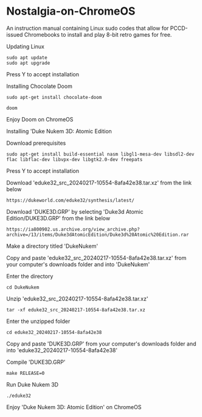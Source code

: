# Nostalgia-on-ChromeOS
An instruction manual containing Linux sudo codes that allow for PCCD-issued Chromebooks to install and play 8-bit retro games for free.

Updating Linux

    sudo apt update
    sudo apt upgrade

Press Y to accept installation

Installing Chocolate Doom

    sudo apt-get install chocolate-doom

    doom

Enjoy Doom on ChromeOS
    
Installing 'Duke Nukem 3D: Atomic Edition

Download prerequisites

    sudo apt-get install build-essential nasm libgl1-mesa-dev libsdl2-dev flac libflac-dev libvpx-dev libgtk2.0-dev freepats

Press Y to accept installation

Download 'eduke32_src_20240217-10554-8afa42e38.tar.xz' from the link below

    https://dukeworld.com/eduke32/synthesis/latest/

Download 'DUKE3D.GRP' by selecting 'Duke3d Atomic Edition/DUKE3D.GRP' from the link below

    https://ia800902.us.archive.org/view_archive.php?archive=/13/items/Duke3dAtomicEdition/Duke3d%20Atomic%20Edition.rar

Make a directory titled 'DukeNukem'

Copy and paste 'eduke32_src_20240217-10554-8afa42e38.tar.xz' from your computer's downloads folder and into 'DukeNukem'

Enter the directory

    cd DukeNukem

Unzip 'eduke32_src_20240217-10554-8afa42e38.tar.xz'

    tar -xf eduke32_src_20240217-10554-8afa42e38.tar.xz

Enter the unzipped folder

    cd eduke32_20240217-10554-8afa42e38

Copy and paste 'DUKE3D.GRP' from your computer's downloads folder and into 'eduke32_20240217-10554-8afa42e38'

Compile 'DUKE3D.GRP'

    make RELEASE=0

Run Duke Nukem 3D
    
    ./eduke32

Enjoy 'Duke Nukem 3D: Atomic Edition' on ChromeOS
